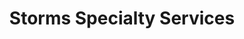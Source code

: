---
title: "Storms Specialty Services"
url: /grand-junction/storms-specialty-services/
shop: Mieten
---